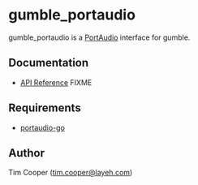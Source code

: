 # gumble_portaudio

gumble_portaudio is a [PortAudio](http://www.portaudio.com/) interface for gumble.

## Documentation

- [API Reference](https://godoc.org/github.com/-----/-----/gumble_portaudio) FIXME

## Requirements

- [portaudio-go](https://code.google.com/p/portaudio-go/)

## Author

Tim Cooper (<tim.cooper@layeh.com>)
